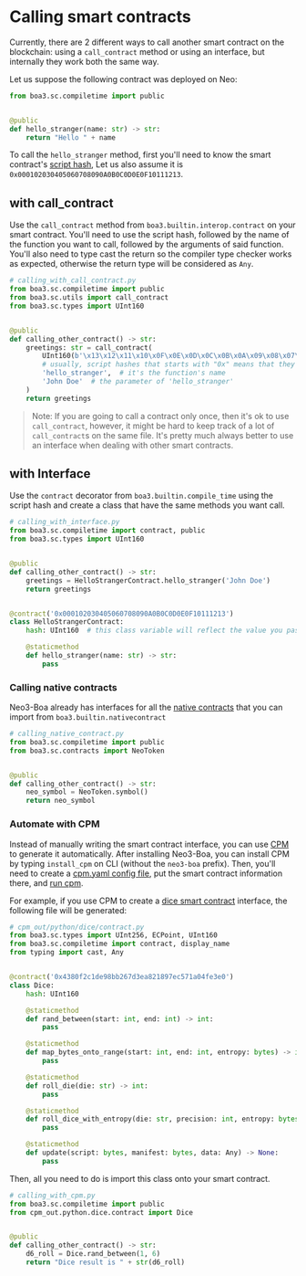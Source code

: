 # Calling smart contracts
Currently, there are 2 different ways to call another smart contract on the blockchain: using a `call_contract` method 
or using an interface, but internally they work both the same way.

Let us suppose the following contract was deployed on Neo:

```python
from boa3.sc.compiletime import public


@public
def hello_stranger(name: str) -> str:
    return "Hello " + name
```
To call the `hello_stranger` method, first you'll need to know the smart contract's [script hash](https://developers.neo.org/docs/n3/develop/deploy/deploy#the-contract-scripthash),
Let us also assume it is `0x000102030405060708090A0B0C0D0E0F10111213`.

## with call_contract
Use the `call_contract` method from `boa3.builtin.interop.contract` on your smart contract. You'll need to use the 
script hash, followed by the name of the function you want to call, followed by the arguments of said function. You'll 
also need to type cast the return so the compiler type checker works as expected, otherwise the return type will be 
considered as `Any`.

```python
# calling_with_call_contract.py
from boa3.sc.compiletime import public
from boa3.sc.utils import call_contract
from boa3.sc.types import UInt160


@public
def calling_other_contract() -> str:
    greetings: str = call_contract(
        UInt160(b'\x13\x12\x11\x10\x0F\x0E\x0D\x0C\x0B\x0A\x09\x08\x07\x06\x05\x04\x03\x02\x01\x00'),
        # usually, script hashes that starts with "0x" means that they are using big endian, so when using `bytes` you'll need to revert the order
        'hello_stranger',  # it's the function's name
        'John Doe'  # the parameter of 'hello_stranger'
    )
    return greetings
```

> Note: If you are going to call a contract only once, then it's ok to use `call_contract`, however, it might be hard to 
keep track of a lot of `call_contract`s on the same file. It's pretty much always better to use an interface when dealing with other 
smart contracts.

## with Interface
Use the `contract` decorator from `boa3.builtin.compile_time` using the script hash and create a class that have the 
same methods you want call.

```python
# calling_with_interface.py
from boa3.sc.compiletime import contract, public
from boa3.sc.types import UInt160


@public
def calling_other_contract() -> str:
    greetings = HelloStrangerContract.hello_stranger('John Doe')
    return greetings


@contract('0x000102030405060708090A0B0C0D0E0F10111213')
class HelloStrangerContract:
    hash: UInt160  # this class variable will reflect the value you passed to the `contract` decorator

    @staticmethod
    def hello_stranger(name: str) -> str:
        pass

```

### Calling native contracts
Neo3-Boa already has interfaces for all the [native contracts](https://docs.neo.org/docs/en-us/reference/scapi/framework/native.html) 
that you can import from `boa3.builtin.nativecontract`

```python
# calling_native_contract.py
from boa3.sc.compiletime import public
from boa3.sc.contracts import NeoToken


@public
def calling_other_contract() -> str:
    neo_symbol = NeoToken.symbol()
    return neo_symbol
```

### Automate with CPM
Instead of manually writing the smart contract interface, you can use [CPM](https://github.com/CityOfZion/cpm/tree/master#readme) 
to generate it automatically. After installing Neo3-Boa, you can install CPM by typing `install_cpm` on CLI (without the 
`neo3-boa` prefix). Then, you'll need to create a [cpm.yaml config file](https://github.com/CityOfZion/cpm/blob/master/docs/config.md), 
put the smart contract information there, and [run cpm](https://github.com/CityOfZion/cpm#example-commands).

For example, if you use CPM to create a [dice smart contract](https://dora.coz.io/contract/neo3/mainnet/0x4380f2c1de98bb267d3ea821897ec571a04fe3e0)
interface, the following file will be generated:

```python
# cpm_out/python/dice/contract.py
from boa3.sc.types import UInt256, ECPoint, UInt160
from boa3.sc.compiletime import contract, display_name
from typing import cast, Any


@contract('0x4380f2c1de98bb267d3ea821897ec571a04fe3e0')
class Dice:
    hash: UInt160

    @staticmethod
    def rand_between(start: int, end: int) -> int:
        pass

    @staticmethod
    def map_bytes_onto_range(start: int, end: int, entropy: bytes) -> int:
        pass

    @staticmethod
    def roll_die(die: str) -> int:
        pass

    @staticmethod
    def roll_dice_with_entropy(die: str, precision: int, entropy: bytes) -> list:
        pass

    @staticmethod
    def update(script: bytes, manifest: bytes, data: Any) -> None:
        pass
```

Then, all you need to do is import this class onto your smart contract.

```python
# calling_with_cpm.py
from boa3.sc.compiletime import public
from cpm_out.python.dice.contract import Dice


@public
def calling_other_contract() -> str:
    d6_roll = Dice.rand_between(1, 6)
    return "Dice result is " + str(d6_roll)
```

